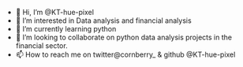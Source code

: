- 👋 Hi, I’m @KT-hue-pixel
- 👀 I’m interested in Data analysis and financial analysis
- 🌱 I’m currently learning python
- 💞️ I’m looking to collaborate on python data analysis projects in the financial sector.
- 📫 How to reach me on twitter@cornberry_ & github @KT-hue-pixel

<!---
KT-hue-pixel/KT-hue-pixel is a ✨ special ✨ repository because its `README.md` (this file) appears on your GitHub profile.
You can click the Preview link to take a look at your changes.
--->
